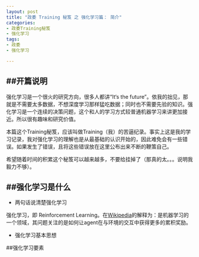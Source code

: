 ```yaml
---
layout: post
title: "政委 Training 秘笈 之 强化学习篇： 简介"
categories:
- 政委Training秘笈 
- 强化学习
tags:
- 政委 
- 强化学习

---
```


##开篇说明
---
强化学习是一个很火的研究方向，很多人都讲“It‘s the future”。依我的拙见，那就是不需要太多数据，不想深度学习那样猛吃数据；同时也不需要先验的知识。强化学习是一个连续的决策问题，这个和人的学习方式较普通机器学习来讲更加接近。所以很有趣味和研究价值。

本篇这个Training秘笈，应该叫做Training（我）的苦逼纪录。事实上这是我的学习记录，我对强化学习的理解也是从最基础的认识开始的，因此难免会有一些错误。如果发生了错误，且将这些错误放在这里公布出来不断的鞭策自己。

希望随着时间的积累这个秘笈可以越来越多，不要给挂掉了（那真的太。。。说明我毅力不够）。


##强化学习是什么
---

- 两句话说清楚强化学习

强化学习，即 Reinforcement Learning。在[Wikipedia](https://en.wikipedia.org/wiki/Reinforcement_learning)的解释为：是机器学习的一个领域，其问题关注的是如何让agent在与环境的交互中获得更多的累积奖励。

- 强化学习基本思想



##强化学习要素







